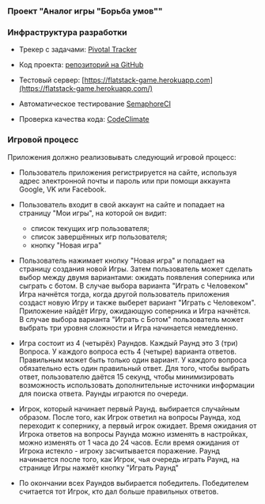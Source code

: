 ### Проект "Аналог игры "Борьба умов""

### Инфраструктура разработки

* Трекер с задачами: [Pivotal Tracker]( https://www.pivotaltracker.com/n/projects/1777125)

* Код проекта: [репозиторий на GitHub](https://github.com/vladimirbazhanov/flatstack-game)

* Тестовый сервер: [https://flatstack-game.herokuapp.com](https://flatstack-game.herokuapp.com/)

* Автоматическое тестирование [SemaphoreCI](https://semaphoreci.com/vladimirbazhanov/flatstack-game)

* Проверка качества кода: [CodeClimate](https://codeclimate.com/github/vladimirbazhanov/flatstack-game)

### Игровой процесс

Приложения должно реализовывать следующий игровой процесс:

* Пользователь приложения регистрируется на сайте, используя адрес электронной почты и пароль или при помощи аккаунта Google, VK или Facebook.

* Пользователь входит в свой аккаунт на сайте и попадает на страницу "Мои игры", на которой он видит:
  * список текущих игр пользователя;
  * список завершённых игр пользователя;
  * кнопку "Новая игра"

* Пользователь нажимает кнопку "Новая игра" и попадает на страницу создания новой Игры. Затем пользователь может сделать выбор между двумя вариантами: ожидать появления соперника или сыграть с ботом. В случае выбора варианта "Играть с Человеком" Игра начнётся тогда, когда другой пользователь приложения создаст новую Игру и также выберет вариант "Играть с Человеком". Приложение найдёт Игру, ожидающую соперника и Игра начнётся. В случае выбора варианта "Играть с Ботом" пользователь может выбрать три уровня сложности и Игра начинается немедленно.

* Игра состоит из 4 (четырёх) Раундов. Каждый Раунд это 3 (три) Вопроса. У каждого вопроса есть 4 (четыре) варианта ответов. Правильным может быть только один вариант. У каждого вопроса обязательно есть один правильный ответ. Для того, чтобы выбрать ответ, пользователю даётся 15 секунд, чтобы минимизировать возможность использовать дополнительные источники информации для поиска ответа. Раунды играются по очереди.

* Игрок, который начинает первый Раунд. выбирается случайным образом. После того, как Игрок ответил на вопросы Раунда, ход переходит к сопернику, а первый игрок ожидает. Время ожидания от Игрока ответов на вопросы Раунда можно изменять в настройках, можно изменять от 1 часа до 24 часов. Если время ожидания от Игрока истекло - игроку засчитывается поражение. Раунд начинается после того, как Игрок, чья очередь играть Раунд, на странице Игры нажмёт кнопку "Играть Раунд"

* По окончании всех Раундов выбирается победитель. Победителем считается тот Игрок, кто дал больше правильных ответов.
